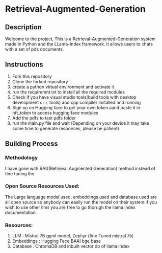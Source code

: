 # Retrieval-Augmented-Generation

## Description
Welcome to the project, This is a  Retrieval-Augmented-Generation system made in Python and the LLama-index framework. It allows users to chats with a set of pds documents.

## Instructions
1. Fork this repository
2. Clone the forked repository
3. create a python virtual environment and activate it
4. run the requiremnt.txt to install all the required modules
5. Check if you have visual studio tools(build tools with desktop development c++ tools) and cpp compiler installed and running
6. Sign up on Hugging face to get your own token aand paste it in  hft_token to access hugging face modules
7. Add the pdfs to test pdfs folder
8. run the main.py file and wait (Depending on your device it may take some time to generate responses, please be patient)


## Building Process 

### Methodology
I have gone with RAG(Retrieval Augmented Generation) method instead of fine tuning the  

### Open Source Resources Used:
The Large language model used, embeddings used and database used are all open source so anybody can easily run the model on their system.if you wish to use other llms you are free to go thorugh the llama index documentation.

### Resources:
1. LLM : Mistral 7B ggml model, Zephyr (fine Tuned mistral 7b)
2. Embeddings : Hugging Face BAAI bge base
3. Database : ChromaDB and inbuilt vector db of llama index 


